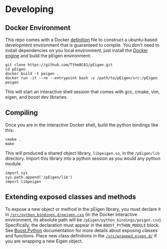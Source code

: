 # Developing

## Docker Environment

This repo comes with a Docker [definition](/Dockerfile) file to construct a ubuntu-based development environment that
is guaranteed to compile. You don't need to install dependencies on you local environment, just install the
[Docker engine](https://www.docker.com/) and build the pEigen environment:

```
git clone https://github.com/TtheBC01/pEigen.git
cd pEigen 
docker build -t peigen .
docker run -it --rm --entrypoint bash -v /path/to/pEigen/src:/pEigen peigen 
```
This will start an interactive shell session that comes with gcc, cmake, vim, eigen, and boost dev libraries. 

## Compiling

Once you are in the interactive Docker shell, build the python bindings like this:

```
cmake .
make
```

This will produced a shared object library, `libpeigen.so`, in the `/pEigen/lib` directory. Import this library into 
a python session as you would any python module.

```
import sys
sys.path.append('/pEigen/lib')
import libpeigen
```

## Extending exposed classes and methods

To expose a new object or method in the pEigen library, you must declare it in 
[`/src/python_bindings.d/peigen.cxx`](/src/python_bindings.d/peigen.cxx)
(in the Docker interactive environment, its absolute path will be `/pEigen/python_bindings/peigen.cxx`). Specifically, the 
declaration must appear in the `BOOST_PYTHON_MODULE` block. See 
[Boost.Python](https://www.boost.org/doc/libs/1_76_0/libs/python/doc/html/tutorial/tutorial/exposing.html) 
documentation for more details about exposing classes and functions. Place new class definitions in the
[`/src/wrapped_eigen.d/`](/src/wrapped_eigen.d) if you are wrapping a new Eigen object. 